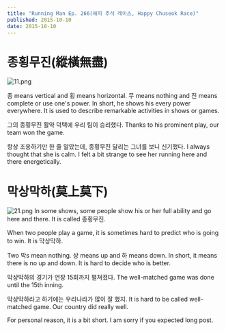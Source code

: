 ```yaml
---
title: "Running Man Ep. 266(해피 추석 레이스, Happy Chuseok Race)"
published: 2015-10-10
date: 2015-10-10
---
```


#  종횡무진(縱橫無盡)

![11.png ](/images/11.png )

종 means vertical and 횡 means horizontal. 무 means nothing and 진 means complete or use one's power. In short, he shows his every power everywhere. It is used to describe remarkable activities in shows or games.

그의 종횡무진 활약 덕택에 우리 팀이 승리했다.
Thanks to his prominent play, our team won the game.

항상 조용하기만 한 줄 알았는데, 종횡무진 달리는 그녀를 보니 신기했다.
I always thought that she is calm. I felt a bit strange to see her running here and there energetically.

#  막상막하(莫上莫下)

![21.png ](/images/21.png )
In some shows, some people show his or her full ability and go here and there. It is called 종횡무진.

When two people play a game, it is sometimes hard to predict who is going to win. It is 막상막하.

Two 막s mean nothing. 상 means up and 하 means down. In short, it means there is no up and down. It is hard to decide who is better.

막상막하의 경기가 연장 15회까지 펼쳐졌다.
The well-matched game was done until the 15th inning.

막상막하라고 하기에는 우리나라가 많이 잘 했지.
It is hard to be called well-matched game. Our country did really well.

For personal reason, it is a bit short. I am sorry if you expected long post.